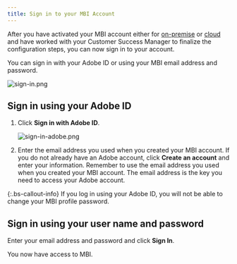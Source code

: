 ```yaml
---
title: Sign in to your MBI Account
---
```


After you have activated your MBI account either for [on-premise](../../getting-started/onpremise-activation.md) or [cloud](../../getting-started/cloud-activation.md) and have worked with your Customer Success Manager to finalize the configuration steps, you can now sign in to your account.

You can sign in with your Adobe ID or using your MBI email address and password.

![sign-in.png](../../assets/sign-in.png)

## Sign in using your Adobe ID

1. Click **Sign in with Adobe ID**.

    ![sign-in-adobe.png](../../assets/sign-in-adobe.png)

1. Enter the email address you used when you created your MBI account. If you do not already have an Adobe account, click **Create an account** and enter your information. Remember to use the email address you used when you created your MBI account. The email address is the key you need to access your Adobe account.

{:.bs-callout-info}
If you log in using your Adobe ID, you will not be able to change your MBI profile password.

## Sign in using your user name and password

Enter your email address and password and click **Sign In**.

You now have access to MBI.

